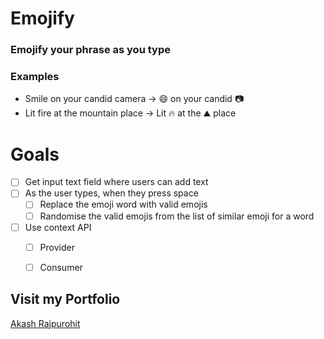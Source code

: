 # Emojify
### Emojify your phrase as you type

### Examples
* Smile on your candid camera -> 😄 on your candid 📷
* Lit fire at the mountain place -> Lit 🔥 at the ⛰️ place


# Goals
* [ ] Get input text field where users can add text
* [ ] As the user types, when they press space
  * [ ] Replace the emoji word with valid emojis
  * [ ] Randomise the valid emojis from the list of similar emoji for a word
* [ ] Use context API
  * [ ] Provider
  * [ ] Consumer
  

## Visit my Portfolio
[Akash Rajpurohit](https://akashrajpurohit.cf)
